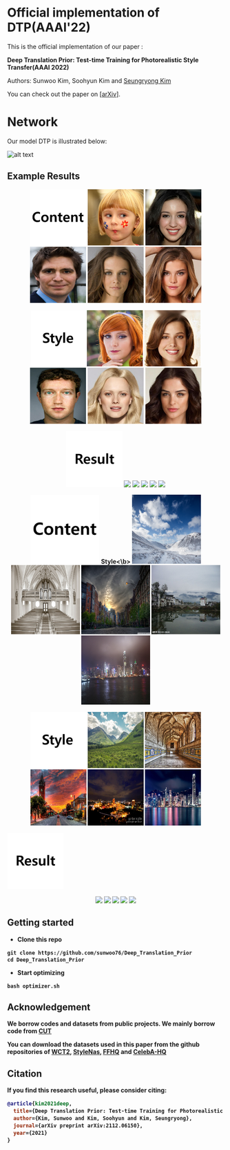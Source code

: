 # Official implementation of DTP(AAAI'22)

This is the official implementation of our paper :

**Deep Translation Prior: Test-time Training for Photorealistic Style Transfer(AAAI 2022)**

Authors: Sunwoo Kim, Soohyun Kim and [Seungryong Kim](https://seungryong.github.io/)

You can check out the paper on [[arXiv](https://arxiv.org/abs/2112.06150)].

# Network

Our model DTP is illustrated below:

![alt text](/images/network.png)

## Example Results
<p align="center">
<img src="images/content.png" width="130px"/>  <img src="images/content/result1_c.png" width="130px"/> <img src="images/content/result2_c.png" width="130px"/> <img src="images/content/result4_c.png" width="130px"/> <img src="images/content/result5_c.png" width="130px"/> <img src="images/content/result6_c.png" width="130px"/>
</p>
<p align="center">
 <img src="images/style.png" width="130px"/><img src="images/style/result1_s.png" width="130px"/> <img src="images/style/result2_s.png" width="130px"/> <img src="images/style/result4_s.png" width="130px"/> <img src="images/style/result5_s.png" width="130px"/> <img src="images/style/result6_s.png" width="130px"/>
</p>
<p align="center">
<img src="images/result.png" width="130px"/> <img src="images/gif/result1.gif" width="130px"/> <img src="images/gif/result2.gif" width="130px"/> <img src="images/gif/result4.gif" width="130px"/> <img src="images/gif/result5.gif" width="130px"/> <img src="images/gif/result6.gif" width="130px"/>
</p>



<p align="center">
<img src="images/content.png" width="160px"/> <b>Style<\b> <img src="images/content/presult1_c.png" width="160px"/> <img src="images/content/presult3_c.png" width="160px"/> <img src="images/content/presult5_c.png" width="160px"/> <img src="images/content/presult6_c.png" width="160px"/> <img src="images/content/presult7_c.png" width="160px"/>
</p>
<p align="center">
<img src="images/style.png" width="130px"/> <img src="images/style/presult1_s.png" width="130px"/> <img src="images/style/presult3_s.png" width="130px"/> <img src="images/style/presult5_s.png" width="130px"/> <img src="images/style/presult6_s.png" width="130px"/> <img src="images/style/presult7_s.png" width="130px"/>
</p>
<img src="images/result.png" width="130px"/> <p align="center"><img src="images/gif/presult1.gif" width="130px"/> <img src="images/gif/presult3.gif" width="130px"/> <img src="images/gif/presult5.gif" width="130px"/> <img src="images/gif/presult6.gif" width="130px"/> <img src="images/gif/presult7.gif" width="130px"/>
</p>


## Getting started
- Clone this repo
```
git clone https://github.com/sunwoo76/Deep_Translation_Prior
cd Deep_Translation_Prior
```

- Start optimizing
```
bash optimizer.sh
```

## Acknowledgement
We borrow codes and datasets from public projects. We mainly borrow code from  [CUT](https://github.com/taesungp/contrastive-unpaired-translation)

You can download the datasets used in this paper from the github repositories of [WCT2](https://github.com/clovaai/WCT2), [StyleNas](https://github.com/pkuanjie/StyleNAS),  [FFHQ](https://github.com/NVlabs/ffhq-dataset) and [CelebA-HQ](https://github.com/tkarras/progressive_growing_of_gans)

## Citation
If you find this research useful, please consider citing:
````BibTeX
@article{kim2021deep,
  title={Deep Translation Prior: Test-time Training for Photorealistic Style Transfer},
  author={Kim, Sunwoo and Kim, Soohyun and Kim, Seungryong},
  journal={arXiv preprint arXiv:2112.06150},
  year={2021}
}
````








